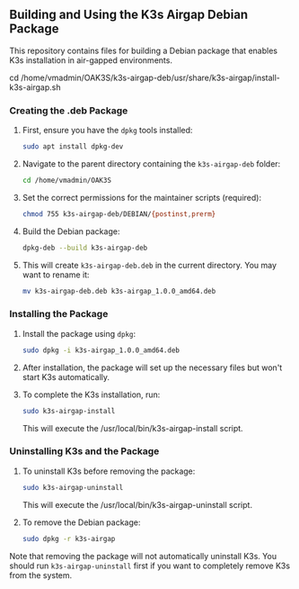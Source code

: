 

## Building and Using the K3s Airgap Debian Package

This repository contains files for building a Debian package that enables K3s installation in air-gapped environments.

cd /home/vmadmin/OAK3S/k3s-airgap-deb/usr/share/k3s-airgap/install-k3s-airgap.sh

### Creating the .deb Package

1. First, ensure you have the `dpkg` tools installed:

   ```sh
   sudo apt install dpkg-dev
   ```

2. Navigate to the parent directory containing the `k3s-airgap-deb` folder:

   ```sh
   cd /home/vmadmin/OAK3S
   ```

3. Set the correct permissions for the maintainer scripts (required):

   ```sh
   chmod 755 k3s-airgap-deb/DEBIAN/{postinst,prerm}
   ```

4. Build the Debian package:

   ```sh
   dpkg-deb --build k3s-airgap-deb
   ```

5. This will create `k3s-airgap-deb.deb` in the current directory. You may want to rename it:

   ```sh
   mv k3s-airgap-deb.deb k3s-airgap_1.0.0_amd64.deb
   ```

### Installing the Package

1. Install the package using `dpkg`:

   ```sh
   sudo dpkg -i k3s-airgap_1.0.0_amd64.deb
   ```

2. After installation, the package will set up the necessary files but won't start K3s automatically.

3. To complete the K3s installation, run:

   ```sh
   sudo k3s-airgap-install
   ```

   This will execute the /usr/local/bin/k3s-airgap-install script.

### Uninstalling K3s and the Package

1. To uninstall K3s before removing the package:

   ```sh
   sudo k3s-airgap-uninstall
   ```

   This will execute the /usr/local/bin/k3s-airgap-uninstall script.

2. To remove the Debian package:

   ```sh
   sudo dpkg -r k3s-airgap
   ```

Note that removing the package will not automatically uninstall K3s. You should run `k3s-airgap-uninstall` first if you want to completely remove K3s from the system.
